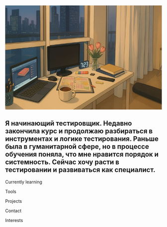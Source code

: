 ![Header](https://github.com/krisisence/krisisence/blob/main/assets/%20-7.jpg)

## Я начинающий тестировщик. Недавно закончила курс и продолжаю разбираться в инструментах и логике тестирования. Раньше была в гуманитарной сфере, но в процессе обучения поняла, что мне нравится порядок и системность. Сейчас хочу расти в тестировании и развиваться как специалист.

Currently learning

Tools

Projects

Contact

Interests